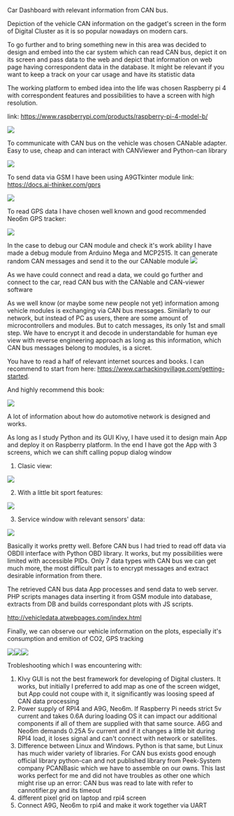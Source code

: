 Car Dashboard with relevant information from CAN bus.

Depiction of the vehicle CAN information on the gadget's screen in the form of Digital Cluster as it is so popular nowadays 
on modern cars.

To go further and to bring something new in this area was decided to design and embed into the car system which can 
read CAN bus, depict it on its screen and pass data to the web and depict that information on web page having correspondent 
data in the database.
It might be relevant if you want to keep a track on your car usage and have its statistic data 

The working platform to embed idea into the life was chosen Raspberry pi 4 with correspondent
features and possibilities to have a screen with high resolution.

link: https://www.raspberrypi.com/products/raspberry-pi-4-model-b/

![](rpi4.png)

To communicate with CAN bus on the vehicle was chosen CANable adapter. Easy to use, cheap and can interact with CANViewer
and Python-can library

![](CANable.png)

To send data via GSM I have been using A9GTkinter module
link: https://docs.ai-thinker.com/gprs 

![](1.webp)

To read GPS data I have chosen well known and good recommended Neo6m GPS tracker:

![](neo6m.webp)

In the case to debug our CAN module and check it's work ability I have made a debug module from Arduino Mega and MCP2515.
It can generate random CAN messages and send it to the our CANable module
![](ATMega2560+MCP2515.jpg)

As we have could connect and read a data, we could go further and connect to the car, read CAN bus with the CANable and 
CAN-viewer software

As we well know (or maybe some new people not yet) information among vehicle modules is exchanging via CAN bus messages.
Similarly to our network, but instead of PC as users, there are some amount of microcontrollers and modules. But to catch 
messages, its only 1st and small step. We have to encrypt it and decode in understandable for human eye view with reverse 
engineering approach as long as this information, which CAN bus messages belong to modules, is a sicret. 

You have to read a half of relevant internet sources and books. 
I can recommend to start from here: https://www.carhackingvillage.com/getting-started.

And highly recommend this book:

![](CANhaking.png)

A lot of information about how do automotive network is designed and works.

As long as I study Python and its GUI Kivy, I have used it to design main App and deploy it on Raspberry platform. 
In the end I have got the App with 3 screens, which we can shift calling popup dialog window
1. Clasic view:

![](1screen.png)

2. With a little bit sport features:

![](2screen.png)

3. Service window with relevant sensors' data:

![](3screen.png)

Basically it works pretty well. 
Before CAN bus I had tried to read off data via OBDII interface with Python OBD library. It works, but my possibilities 
were limited with accessible PIDs. Only 7 data types 
with CAN bus we can get much more, the most difficult part is to encrypt messages and extract desirable information from 
there.

The retrieved CAN bus data App processes and send data to web server.
PHP scripts manages data inserting it from GSM module into database, extracts from DB and builds correspondant plots
with JS scripts.

http://vehicledata.atwebpages.com/index.html

Finally, we can observe our vehicle information on the plots, especially it's consumption and emition of CO2, GPS tracking



![](web1.png)![](web2.png)![](web3.png)


Trobleshooting which I was encountering with:
1. KIvy GUI is not the best framework for developing of Digital clusters. It works, but initially I preferred to add map
    as one of the screen widget, but App could not coupe with it, it significantly was loosing speed af CAN data processing
2. Power supply of RPI4 and A9G, Neo6m. If Raspberry Pi needs strict 5v current and takes 0.6A during loading OS it can impact
    our additional components if all of them are supplied with that same source. A6G and Neo6m demands 0.25A 5v current and if
    it changes a little bit during RPI4 load, it loses signal and can't connect with network or satellites.
3. Difference between Linux and Windows. Python is that same, but Linux has much wider variety of libraries. For CAN bus 
    exists good enough official library python-can and not published library from Peek-System company PCANBasic which we have 
    to assemble on our owns. This last works perfect for me and did not have troubles as other one which might rise up an 
    error: CAN bus was read to late with refer to cannotifier.py and its timeout
4. different pixel grid on laptop and rpi4 screen
5. Connect A9G, Neo6m to rpi4 and make it work together via UART 
